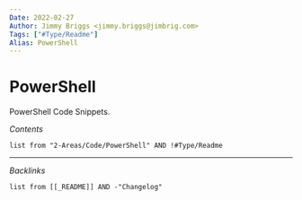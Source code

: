 ```yaml
---
Date: 2022-02-27
Author: Jimmy Briggs <jimmy.briggs@jimbrig.com>
Tags: ["#Type/Readme"]
Alias: PowerShell
---
```


# PowerShell

<!-- optional markdown-notes-tree directory description starts here -->
PowerShell Code Snippets.
<!-- optional markdown-notes-tree directory description ends here -->

*Contents*

```dataview
list from "2-Areas/Code/PowerShell" AND !#Type/Readme
```

***

*Backlinks*

```dataview
list from [[_README]] AND -"Changelog"
```